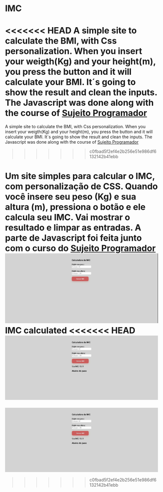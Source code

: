 # IMC
<<<<<<< HEAD
A simple site to calculate the BMI, with Css personalization. When you insert your weigth(Kg) and your height(m), you press the button and it will calculate your BMI. It´s going to show the result and clean the inputs. The Javascript was done along with the course of [Sujeito Programador](https://sujeitoprogramador.com/)  
=======
A simple site to calculate the BMI, with Css personalization. When you insert your weigth(Kg) and your height(m), you press the button and it will calculate your BMI. It´s going to show the result and clean the inputs. The Javascript was done along with the course of [Sujeito Programador](https://sujeitoprogramador.com/)
>>>>>>> c0fbad5f2ef4e2b256e51e986df6132142b41ebb

Um site simples para calcular o IMC, com personalização de CSS. Quando você insere seu peso (Kg) e sua altura (m), pressiona o botão e ele calcula seu IMC. Vai mostrar o resultado e limpar as entradas. A parte de Javascript foi feita junto com o curso do [Sujeito Programador](https://sujeitoprogramador.com/)
<br />
![Tela](images/tela.png)
<br />
IMC calculated
<<<<<<< HEAD
![Calculado](images/imc_calculado.png)
=======
![Calculado](imc_calculado.png)
>>>>>>> c0fbad5f2ef4e2b256e51e986df6132142b41ebb

